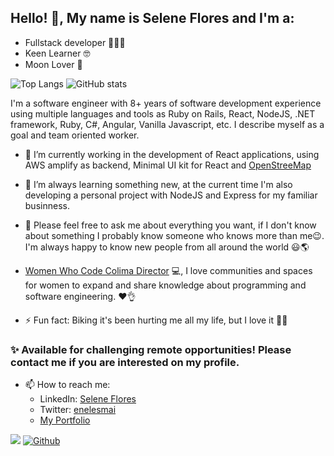 ## Hello! 👋, My name is Selene Flores and I'm a:

  * Fullstack developer 👩‍💻💖
  * Keen Learner 🤓
  * Moon Lover 🌛

![Top Langs](https://github-readme-stats.vercel.app/api/top-langs/?username=enelesmai&layout=compact&hide=Java,PowerShell&show_icons=true&theme=radical)
![GitHub stats](https://github-readme-stats.vercel.app/api?username=enelesmai&show_icons=true&theme=radical)

I'm a software engineer with 8+ years of software development experience using multiple languages and tools as Ruby on Rails, React, NodeJS, .NET framework, Ruby, C#, Angular, Vanilla Javascript, etc. I describe myself as a goal and team oriented worker.

- 🔭 I’m currently working in the development of React applications, using AWS amplify as backend, Minimal UI kit for React and [OpenStreeMap](https://www.openstreetmap.org/#map=11/19.1711/-103.7000)

- 🌱 I’m always learning something new, at the current time I'm also developing a personal project with NodeJS and Express for my familiar businness.

- 💬 Please feel free to ask me about everything you want, if I don't know about something I probably know someone who knows more than me😉. I'm always happy to know new people from all around the world 😃🌎

- [Women Who Code Colima Director](https://www.meetup.com/es-ES/codificadas/) 💻, 
  I love communities and spaces for women to expand and share knowledge about programming and software engineering. ❤️👌

- ⚡ Fun fact: Biking it's been hurting me all my life, but I love it 🚴‍♀️

### ✨ Available for challenging remote opportunities! Please contact me if you are interested on my profile.

- 📫 How to reach me: 
    - LinkedIn: [Selene Flores](https://www.linkedin.com/in/xochitlselene/)
    - Twitter: [enelesmai](https://twitter.com/enelesmai)
    - [My Portfolio](https://enelesmai.github.io/)

![](https://visitor-badge.laobi.icu/badge?page_id=enelesmai.enelesmai) [![Github](https://img.shields.io/github/followers/enelesmai?label=Follow&style=social)](https://github.com/enelesmai)


<!--
**enelesmai/enelesmai** is a ✨ _special_ ✨ repository because its `README.md` (this file) appears on your GitHub profile.

Here are some ideas to get you started:

- 🔭 I’m currently working on ...
- 🌱 I’m currently learning ...
- 👯 I’m looking to collaborate on ...
- 🤔 I’m looking for help with ...
- 💬 Ask me about ...
- 📫 How to reach me: ...
- 😄 Pronouns: ...
- ⚡ Fun fact: ...
-->
